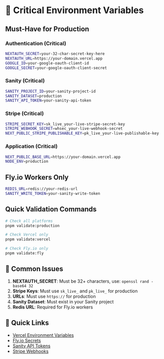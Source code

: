 # 🚨 Critical Environment Variables

## Must-Have for Production

### Authentication (Critical)

```bash
NEXTAUTH_SECRET=your-32-char-secret-key-here
NEXTAUTH_URL=https://your-domain.vercel.app
GOOGLE_ID=your-google-oauth-client-id
GOOGLE_SECRET=your-google-oauth-client-secret
```

### Sanity (Critical)

```bash
SANITY_PROJECT_ID=your-sanity-project-id
SANITY_DATASET=production
SANITY_API_TOKEN=your-sanity-api-token
```

### Stripe (Critical)

```bash
STRIPE_SECRET_KEY=sk_live_your-live-stripe-secret-key
STRIPE_WEBHOOK_SECRET=whsec_your-live-webhook-secret
NEXT_PUBLIC_STRIPE_PUBLISHABLE_KEY=pk_live_your-live-publishable-key
```

### Application (Critical)

```bash
NEXT_PUBLIC_BASE_URL=https://your-domain.vercel.app
NODE_ENV=production
```

## Fly.io Workers Only

```bash
REDIS_URL=redis://your-redis-url
SANITY_WRITE_TOKEN=your-sanity-write-token
```

## Quick Validation Commands

```bash
# Check all platforms
pnpm validate:production

# Check Vercel only
pnpm validate:vercel

# Check Fly.io only
pnpm validate:fly
```

## 🚨 Common Issues

1. **NEXTAUTH_SECRET**: Must be 32+ characters, use: `openssl rand -base64 32`
2. **Stripe Keys**: Must use `sk_live_` and `pk_live_` for production
3. **URLs**: Must use `https://` for production
4. **Sanity Dataset**: Must exist in your Sanity project
5. **Redis URL**: Required for Fly.io workers

## 🔗 Quick Links

- [Vercel Environment Variables](https://vercel.com/dashboard/project/settings/environment-variables)
- [Fly.io Secrets](https://fly.io/dashboard/apps/your-app/secrets)
- [Sanity API Tokens](https://sanity.io/manage/project/your-project/api)
- [Stripe Webhooks](https://dashboard.stripe.com/webhooks)
